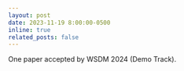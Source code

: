```yaml
---
layout: post
date: 2023-11-19 8:00:00-0500
inline: true
related_posts: false
---
```


One paper accepted by WSDM 2024 (Demo Track). 
